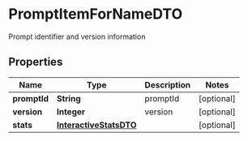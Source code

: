 

# PromptItemForNameDTO

Prompt identifier and version information

## Properties

| Name | Type | Description | Notes |
|------------ | ------------- | ------------- | -------------|
|**promptId** | **String** | promptId |  [optional] |
|**version** | **Integer** | version |  [optional] |
|**stats** | [**InteractiveStatsDTO**](InteractiveStatsDTO.md) |  |  [optional] |



